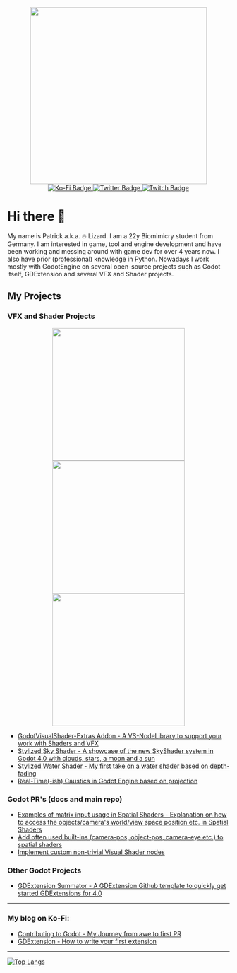 <div id="header" align="center">
  <img src="https://media2.giphy.com/media/3o6Ztb8w8H1ckNzVFS/giphy.gif?cid=790b7611f87c2c7ff5a72a02464a62c8bb70715f082fcea1&rid=giphy.gif&ct=g" width="400"/>
</div>
<div id="badges" align="center">
  <a href="https://ko-fi.com/flamelizard">
    <img src="https://img.shields.io/badge/KoFi-red?style=for-the-badge&logo=kofi&logoColor=white" alt="Ko-Fi Badge"/>
  </a>
  <a href="https://twitter.com/patrick_exe">
    <img src="https://img.shields.io/badge/Twitter-blue?style=for-the-badge&logo=twitter&logoColor=white" alt="Twitter Badge"/>
  </a>
  <a href="https://www.twitch.tv/flamelizardcodes">
    <img src="https://img.shields.io/badge/Twitch-purple?style=for-the-badge&logo=twitch&logoColor=white" alt="Twitch Badge"/>
  </a>
</div>

# Hi there 👋
My name is Patrick a.k.a. 🔥 Lizard. I am a 22y Biomimicry student from Germany.
I am interested in game, tool and engine development and have been working and messing around with game dev for over 4 years now. I also have prior (professional) knowledge in Python. Nowadays I work mostly with GodotEngine on several open-source projects such as Godot itself, GDExtension and several VFX and Shader projects.

## My Projects
### VFX and Shader Projects

<div id="header" align="center">
  <img src="https://user-images.githubusercontent.com/38077837/198696614-b09861b1-8dc2-437f-b118-efacd0af3bd5.gif" width="300"/>
  <img src="https://user-images.githubusercontent.com/38077837/198704439-287b678d-6573-4f6b-bd52-43b2245c34b3.png" width="300"/>
  <img src="https://user-images.githubusercontent.com/38077837/198704453-c1421e0c-1a60-4002-b528-cd9e5a0a0602.png" width="300"/>
</div>

* [GodotVisualShader-Extras Addon - A VS-NodeLibrary to support your work with Shaders and VFX](https://github.com/paddy-exe/GodotVisualShader-Extras)
* [Stylized Sky Shader - A showcase of the new SkyShader system in Godot 4.0 with clouds, stars, a moon and a sun](https://github.com/paddy-exe/GodotStylizedSkyShader)
* [Stylized Water Shader - My first take on a water shader based on depth-fading](https://github.com/paddy-exe/Godot-3D-Stylized-Water)
* [Real-Time(-ish) Caustics in Godot Engine based on projection](https://github.com/paddy-exe/Godot-RealTimeCaustics)

### Godot PR's (docs and main repo)

* [Examples of matrix input usage in Spatial Shaders - Explanation on how to access the objects/camera's world/view space position etc. in Spatial Shaders](https://github.com/godotengine/godot-docs/pull/5895)
* [Add often used built-ins (camera-pos, object-pos, camera-eye etc.) to spatial shaders](https://github.com/godotengine/godot/pull/63597)
* [Implement custom non-trivial Visual Shader nodes](https://github.com/godotengine/godot/pull/64248)

### Other Godot Projects
* [GDExtension Summator - A GDExtension Github template to quickly get started GDExtensions for 4.0](https://github.com/paddy-exe/GDExtensionSummator)






---
### My blog on Ko-Fi:
* [Contributing to Godot - My Journey from awe to first PR](https://ko-fi.com/flamelizard)
* [GDExtension - How to write your first extension](https://ko-fi.com/post/GDExtension--Godot-SUPERCHARGED--How-to-get-star-Z8Z4GLUSE)


---
[![Top Langs](https://github-readme-stats.vercel.app/api/top-langs/?username=paddy-exe&layout=compact&theme=vision-friendly-dark)](https://github.com/anuraghazra/github-readme-stats)
